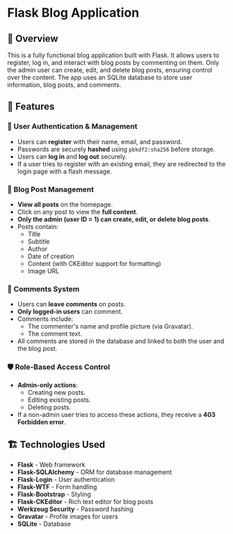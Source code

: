 # Flask Blog Application

## 📌 Overview
This is a fully functional blog application built with Flask. It allows users to register, log in, and interact with blog posts by commenting on them. Only the admin user can create, edit, and delete blog posts, ensuring control over the content. The app uses an SQLite database to store user information, blog posts, and comments.

## 🚀 Features

### 🔐 User Authentication & Management
- Users can **register** with their name, email, and password.
- Passwords are securely **hashed** using `pbkdf2:sha256` before storage.
- Users can **log in** and **log out** securely.
- If a user tries to register with an existing email, they are redirected to the login page with a flash message.

### 📝 Blog Post Management
- **View all posts** on the homepage.
- Click on any post to view the **full content**.
- **Only the admin (user ID = 1) can create, edit, or delete blog posts**.
- Posts contain:
  - Title
  - Subtitle
  - Author
  - Date of creation
  - Content (with CKEditor support for formatting)
  - Image URL

### 💬 Comments System
- Users can **leave comments** on posts.
- **Only logged-in users** can comment.
- Comments include:
  - The commenter's name and profile picture (via Gravatar).
  - The comment text.
- All comments are stored in the database and linked to both the user and the blog post.

### 🛡️ Role-Based Access Control
- **Admin-only actions**:
  - Creating new posts.
  - Editing existing posts.
  - Deleting posts.
- If a non-admin user tries to access these actions, they receive a **403 Forbidden error**.

## 🏗️ Technologies Used
- **Flask** - Web framework
- **Flask-SQLAlchemy** - ORM for database management
- **Flask-Login** - User authentication
- **Flask-WTF** - Form handling
- **Flask-Bootstrap** - Styling
- **Flask-CKEditor** - Rich text editor for blog posts
- **Werkzeug Security** - Password hashing
- **Gravatar** - Profile images for users
- **SQLite** - Database
